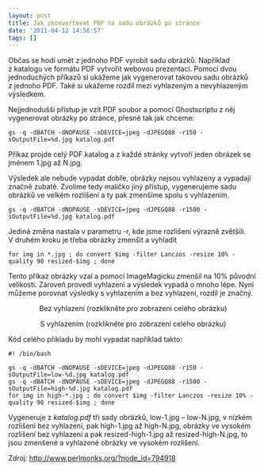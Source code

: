 ```yaml
---
layout: post
title: Jak zkonvertovat PDF na sadu obrázků po stránce
date: '2011-04-12 14:56:57'
tags: []
---
```


Občas se hodí umět z jednoho PDF vyrobit sadu obrázků. Například
z katalogu ve formátu PDF vytvořit webovou prezentaci. Pomocí dvou
jednoduchých příkazů si ukážeme jak vygenerovat takovou sadu obrázků
z jednoho PDF. Také si ukážeme rozdíl mezi vyhlazeným a nevyhlazeným
výsledkem.


<p>Nejjednodušší přístup je vzít PDF soubor a pomocí Ghostscriptu
z něj vygenerovat obrázky po stránce, přesně tak jak chceme:</p>

<pre class=".prettyprint"><code>gs -q -dBATCH -dNOPAUSE -sDEVICE=jpeg -dJPEGQ88 -r150 -sOutputFile=%d.jpg katalog.pdf</code></pre>

<p>Příkaz projde celý PDF katalog a z každé stránky vytvoří jeden
obrázek se jménem 1.jpg až N.jpg.</p>

<p>Výsledek ale nebude vypadat dobře, obrázky nejsou vyhlazeny a vypadají
značně zubatě. Zvolíme tedy maličko jiný přístup, vygenerujeme sadu
obrázků ve velkém rozlišení a ty pak zmenšíme spolu
s vyhlazením.</p>

<pre class=".prettyprint"><code>gs -q -dBATCH -dNOPAUSE -sDEVICE=jpeg -dJPEGQ88 -r1500 -sOutputFile=%d.jpg katalog.pdf</code></pre>

<p>Jediná změna nastala v parametru -r, kde jsme rozlišení výrazně
zvětšili. V druhém kroku je třeba obrázky zmenšit a vyhladit</p>

<pre class=".prettyprint"><code>for img in *.jpg ; do convert $img -filter Lanczos -resize 10% -quality 90 resized-$img ; done</code></pre>

<p>Tento příkaz obrázky vzal a pomocí ImageMagicku zmenšil na 10% původní
velikosti. Zároveň provedl vyhlazení a výsledek vypadá o mnoho lépe.
Nyní můžeme porovnat výsledky s vyhlazením a bez vyhlazení, rozdíl
je značný.</p>

<p style="text-align:center"><a href="/images/74.jpg"><img
src="http://www.tomas-dvorak.cz/images/74t.jpg" alt="" /></a>
<br />Bez vyhlazení (rozklikněte pro zobrazení celého obrázku)</p>

<p style="text-align:center"><a href="/images/75.jpg"><img
src="http://www.tomas-dvorak.cz/images/75t.jpg" alt="" /></a>
<br />S vyhlazením (rozklikněte pro zobrazení celého obrázku)</p>

<p>Kód celého příkladu by mohl vypadat například takto:</p>

<pre class=".prettyprint"><code>#! /bin/bash

gs -q -dBATCH -dNOPAUSE -sDEVICE=jpeg -dJPEGQ88 -r150 -sOutputFile=low-%d.jpg katalog.pdf
gs -q -dBATCH -dNOPAUSE -sDEVICE=jpeg -dJPEGQ88 -r1500 -sOutputFile=high-%d.jpg katalog.pdf
for img in high-*.jpg ; do convert $img -filter Lanczos -resize 10% -quality 90 resized-$img ; done</code></pre>

<p>Vygeneruje z <em>katalog.pdf</em> tři sady obrázků, low-1.jpg –
low-N.jpg, v nízkém rozlišení bez vyhlazení, pak high-1.jpg až
high-N.jpg, obrázky ve vysokém rozlišení bez vyhlazení a pak
resized-high-1.jpg až resized-high-N.jpg, to jsou zmenšené a vyhlazené
obrázky ve vysokém rozlišení.</p>

<p>Zdroj: <a
href="http://www.perlmonks.org/?node_id=794918">http://www.per­lmonks.org/?no­de_id=794918</a></p>

